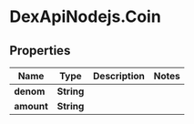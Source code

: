 # DexApiNodejs.Coin

## Properties
Name | Type | Description | Notes
------------ | ------------- | ------------- | -------------
**denom** | **String** |  | 
**amount** | **String** |  | 
